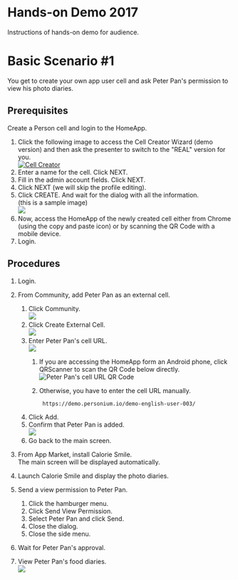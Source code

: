 # Hands-on Demo 2017  
Instructions of hands-on demo for audience.  

# Basic Scenario #1  
You get to create your own app user cell and ask Peter Pan's permission to view his photo diaries.  

## Prerequisites  
Create a Person cell and login to the HomeApp.  

1. Click the following image to access the Cell Creator Wizard (demo version) and then ask the presenter to switch to the "REAL" version for you.   
[![Cell Creator](doc/cell_creator_wizard.png)](https://demo.personium.io/app-uc-cell-creator-wizard/__/index.html)  
1. Enter a name for the cell. Click NEXT.  
1. Fill in the admin account fields. Click NEXT.  
1. Click NEXT (we will skip the profile editing).  
1. Click CREATE. And wait for the dialog with all the information.  
(this is a sample image)  
![](doc/home_app_access.png)  
1. Now, access the HomeApp of the newly created cell either from Chrome (using the copy and paste icon) or by scanning the QR Code with a mobile device.  
1. Login.  

## Procedures  
1. Login.  
1. From Community, add Peter Pan as an external cell.  
	1. Click Community.  
	![](doc/homeapp_community.png)  
	1. Click Create External Cell.  
	![](doc/homeapp_community_CreateExternalCell.png)  
	1. Enter Peter Pan's cell URL.  
	![](doc/homeapp_community_CreateExternalCell_URL.png)  
    	1. If you are accessing the HomeApp form an Android phone, click QRScanner to scan the QR Code below directly.  
    	![Peter Pan's cell URL QR Code](doc/peter_pan_cell_url_qrcode.png)  
    	1. Otherwise, you have to enter the cell URL manually.  

    			https://demo.personium.io/demo-english-user-003/

    1. Click Add.  
    1. Confirm that Peter Pan is added.  
    ![](doc/homeapp_community_list.png)  
    1. Go back to the main screen.  

1. From App Market, install Calorie Smile.  
The main screen will be displayed automatically.  
1. Launch Calorie Smile and display the photo diaries.  
1. Send a view permission to Peter Pan.  
	1. Click the hamburger menu.  
	1. Click Send View Permission.  
	1. Select Peter Pan and click Send.  
	1. Close the dialog.  
	1. Close the side menu.  
1. Wait for Peter Pan's approval.  
1. View Peter Pan's food diaries.  
![](doc/john_doe_calorie_smile_viewing_peter_pan_photos.png)  
